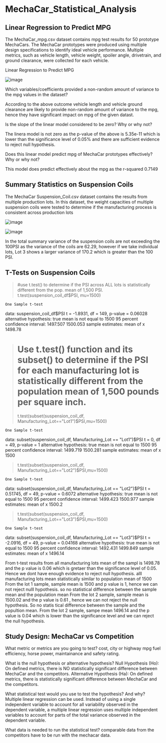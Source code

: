 # MechaCar_Statistical_Analysis

## Linear Regression to Predict MPG

The MechaCar_mpg.csv dataset contains mpg test results for 50 prototype MechaCars. The MechaCar prototypes were produced using multiple design specifications to identify ideal vehicle performance. Multiple metrics, such as vehicle length, vehicle weight, spoiler angle, drivetrain, and ground clearance, were collected for each vehicle.

Linear Regression to Predict MPG

![image](https://user-images.githubusercontent.com/93686963/155866292-19680734-97a2-45a0-a400-ba6de0f674bc.png)

Which variables/coefficients provided a non-random amount of variance to the mpg values in the dataset?

According to the above outcome vehicle length and vehicle ground clearance are likely to provide non-random amount of variance to the mpg, hence they have significant impact on mpg of the given datast.

Is the slope of the linear model considered to be zero? Why or why not?

The linera model is not zero as the p-value of the above is 5.35e-11 which is lower than the significance level of 0.05% and there are sufficient evidence to reject null hypothesis.

Does this linear model predict mpg of MechaCar prototypes effectively? Why or why not?

This model does predict effectively about the mpg as the r-squared 0.7149

## Summary Statistics on Suspension Coils

The MechaCar Suspension_Coil.csv dataset contains the results from multiple production lots. In this dataset, the weight capacities of multiple suspension coils were tested to determine if the manufacturing process is consistent across production lots

![image](https://user-images.githubusercontent.com/93686963/155866531-54c77099-76b9-412c-8ed7-d86d05b3752f.png)

![image](https://user-images.githubusercontent.com/93686963/155866542-f7986bbf-a6ac-4601-814b-2283d9fecebd.png)

In the total summary variance of the suspension coils are not exceeding the 100PSI as the variance of the coils are 62.29, however if we take individual lots, Lot 3 shows a larger variance of 170.2 which is greater than the 100 PSI.

## T-Tests on Suspension Coils



> #use t.test() to determine if the PSI across ALL lots is statistically different from the pop. mean of 1,500 PSI.
> t.test(suspension_coil_df$PSI, mu=1500)

	One Sample t-test

data:  suspension_coil_df$PSI
t = -1.8931, df = 149, p-value = 0.06028
alternative hypothesis: true mean is not equal to 1500
95 percent confidence interval:
 1497.507 1500.053
sample estimates:
mean of x 
  1498.78 

> 
> 
> # Use t.test() function and its subset() to determine if the PSI for each manufacturing lot is statistically different from the population mean of 1,500 pounds per square inch.
> t.test(subset(suspension_coil_df, Manufacturing_Lot=="Lot1")$PSI,mu=1500)

	One Sample t-test

data:  subset(suspension_coil_df, Manufacturing_Lot == "Lot1")$PSI
t = 0, df = 49, p-value = 1
alternative hypothesis: true mean is not equal to 1500
95 percent confidence interval:
 1499.719 1500.281
sample estimates:
mean of x 
     1500 

> t.test(subset(suspension_coil_df, Manufacturing_Lot=="Lot2")$PSI,mu=1500)

	One Sample t-test

data:  subset(suspension_coil_df, Manufacturing_Lot == "Lot2")$PSI
t = 0.51745, df = 49, p-value = 0.6072
alternative hypothesis: true mean is not equal to 1500
95 percent confidence interval:
 1499.423 1500.977
sample estimates:
mean of x 
   1500.2 

> t.test(subset(suspension_coil_df, Manufacturing_Lot=="Lot3")$PSI,mu=1500)

	One Sample t-test

data:  subset(suspension_coil_df, Manufacturing_Lot == "Lot3")$PSI
t = -2.0916, df = 49, p-value = 0.04168
alternative hypothesis: true mean is not equal to 1500
95 percent confidence interval:
 1492.431 1499.849
sample estimates:
mean of x 
  1496.14 

From t-test results from all manufacturing lots mean of the sampl is 1498.78 and the p value is 0.06 which is gretaer than the significance level of 0.05. Hence we dont have enough evidence to reject null hypothesis. alll manufacturing lots mean statistically similar to population mean of 1500
From the lot 1 sample, sample mean is 1500 and p value is 1, hence we can not reject nulll hypothesis. so no statistical difference between the sample mean and the population mean
From the lot 2 sample, sample mean is 1500.02 and the p value is 0.61 , hence we can not reject the null hypothesis. So no statis tical difference between the sample and the popultion mean.
From the lot 2 sample, sampe mean 1496.14 and the p value is 0.04 which is lower than the significance level and we can reject the null hypothesis.

## Study Design: MechaCar vs Competition
What metric or metrics are you going to test?
 cost, city or highway mpg fuel efficiency, horse power, maintainance and safety rating.
 
What is the null hypothesis or alternative hypothesis?
Null Hypothesis (Ho): On defined metrics, there is NO statistically significant difference between MechaCar and the competitors.
Alternative Hypothesis (Ha): On defined metrics, there is statistically significant difference between MechaCar and the competitors.

What statistical test would you use to test the hypothesis? And why?
Multiple linear regression can be used. Instead of using a single independent variable to account for all variability observed in the dependent variable, a multiple linear regression uses multiple independent variables to account for parts of the total variance observed in the dependent variable.
 
What data is needed to run the statistical test?
comparable data from the competitors have to be run with the mechacar data.
